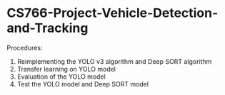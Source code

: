 # CS766-Project-Vehicle-Detection-and-Tracking

Procedures:
  1. Reimplementing the YOLO v3 algorithm and Deep SORT algorithm 
  2. Transfer learning on YOLO model 
  3. Evaluation of the YOLO model 
  4. Test the YOLO model and Deep SORT model 

